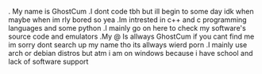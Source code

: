 . My name is GhostCum
.I dont code tbh but ill begin to some day idk when maybe when im rly bored so yea 
.Im intrested in c++ and c programming languages and some python
.I mainly go on here to check my software's source code and emulators 
.My @ Is allways GhostCum if you cant find me im sorry dont search up my name tho its allways wierd porn
.I mainly use arch or debian distros but atm i am on windows because i have school and lack of software support 

